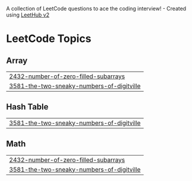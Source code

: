 A collection of LeetCode questions to ace the coding interview! - Created using [LeetHub v2](https://github.com/arunbhardwaj/LeetHub-2.0)
<!---LeetCode Topics Start-->
# LeetCode Topics
## Array
|  |
| ------- |
| [2432-number-of-zero-filled-subarrays](https://github.com/suginkumar/Leetcode-Problems/tree/master/2432-number-of-zero-filled-subarrays) |
| [3581-the-two-sneaky-numbers-of-digitville](https://github.com/suginkumar/Leetcode-Problems/tree/master/3581-the-two-sneaky-numbers-of-digitville) |
## Hash Table
|  |
| ------- |
| [3581-the-two-sneaky-numbers-of-digitville](https://github.com/suginkumar/Leetcode-Problems/tree/master/3581-the-two-sneaky-numbers-of-digitville) |
## Math
|  |
| ------- |
| [2432-number-of-zero-filled-subarrays](https://github.com/suginkumar/Leetcode-Problems/tree/master/2432-number-of-zero-filled-subarrays) |
| [3581-the-two-sneaky-numbers-of-digitville](https://github.com/suginkumar/Leetcode-Problems/tree/master/3581-the-two-sneaky-numbers-of-digitville) |
<!---LeetCode Topics End-->